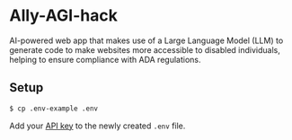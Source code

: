 # Ally-AGI-hack

AI-powered web app that makes use of a Large Language Model (LLM) to generate code to make websites more accessible to disabled individuals, helping to ensure compliance with ADA regulations. 

## Setup

```bash
$ cp .env-example .env
```

Add your [API key](https://platform.openai.com/account/api-key) to the newly created `.env` file.

